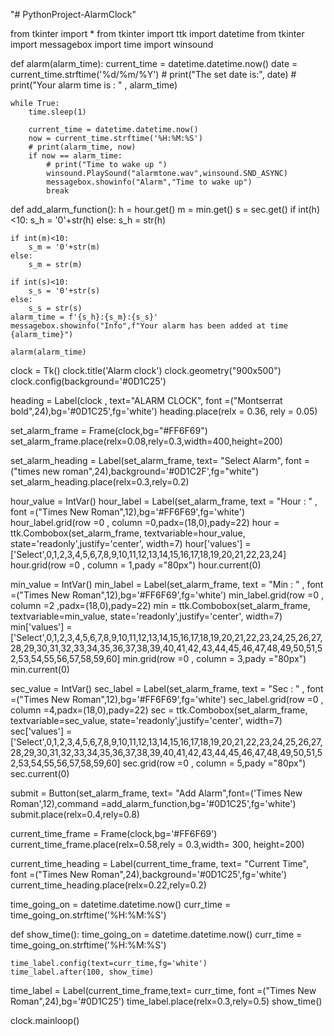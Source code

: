 "# PythonProject-AlarmClock" 

from tkinter import *
from tkinter import ttk
import datetime
from tkinter import messagebox
import time
import winsound

def alarm(alarm_time):
    current_time = datetime.datetime.now()
    date = current_time.strftime('%d/%m/%Y')
    # print("The set date is:", date)
    # print("Your alarm time is : " , alarm_time)

    while True:
        time.sleep(1)

        current_time = datetime.datetime.now()
        now = current_time.strftime('%H:%M:%S')
        # print(alarm_time, now)
        if now == alarm_time:
            # print("Time to wake up ")
            winsound.PlaySound("alarmtone.wav",winsound.SND_ASYNC)
            messagebox.showinfo("Alarm","Time to wake up")
            break

def add_alarm_function():
    h = hour.get()
    m = min.get()
    s = sec.get()
    if int(h)<10:
        s_h = '0'+str(h)
    else:
        s_h = str(h)

    if int(m)<10:
        s_m = '0'+str(m)
    else:
        s_m = str(m)

    if int(s)<10:
        s_s = '0'+str(s)
    else:
        s_s = str(s)
    alarm_time = f'{s_h}:{s_m}:{s_s}'
    messagebox.showinfo("Info",f"Your alarm has been added at time {alarm_time}")

    alarm(alarm_time)

clock = Tk()
clock.title('Alarm clock')
clock.geometry("900x500")
clock.config(background='#0D1C25')

heading = Label(clock , text="ALARM CLOCK", font =("Montserrat bold",24),bg='#0D1C25',fg='white')
heading.place(relx = 0.36, rely = 0.05)

set_alarm_frame = Frame(clock,bg="#FF6F69")
set_alarm_frame.place(relx=0.08,rely=0.3,width=400,height=200)

set_alarm_heading = Label(set_alarm_frame, text= "Select Alarm", font =("times new roman",24),background='#0D1C2F',fg="white")
set_alarm_heading.place(relx=0.3,rely=0.2)

hour_value = IntVar()
hour_label = Label(set_alarm_frame, text = "Hour : " , font =("Times New Roman",12),bg='#FF6F69',fg='white')
hour_label.grid(row =0 , column =0,padx=(18,0),pady=22)
hour = ttk.Combobox(set_alarm_frame, textvariable=hour_value, state='readonly',justify='center', width=7)
hour['values'] = ['Select',0,1,2,3,4,5,6,7,8,9,10,11,12,13,14,15,16,17,18,19,20,21,22,23,24]
hour.grid(row =0 , column = 1,pady ="80px")
hour.current(0)

min_value = IntVar()
min_label = Label(set_alarm_frame, text = "Min : " , font =("Times New Roman",12),bg='#FF6F69',fg='white')
min_label.grid(row =0 , column =2 ,padx=(18,0),pady=22)
min = ttk.Combobox(set_alarm_frame, textvariable=min_value, state='readonly',justify='center', width=7)
min['values'] = ['Select',0,1,2,3,4,5,6,7,8,9,10,11,12,13,14,15,16,17,18,19,20,21,22,23,24,25,26,27,28,29,30,31,32,33,34,35,36,37,38,39,40,41,42,43,44,45,46,47,48,49,50,51,52,53,54,55,56,57,58,59,60]
min.grid(row =0 , column = 3,pady ="80px")
min.current(0)


sec_value = IntVar()
sec_label = Label(set_alarm_frame, text = "Sec : " , font =("Times New Roman",12),bg='#FF6F69',fg='white')
sec_label.grid(row =0 , column =4,padx=(18,0),pady=22)
sec = ttk.Combobox(set_alarm_frame, textvariable=sec_value, state='readonly',justify='center', width=7)
sec['values'] = ['Select',0,1,2,3,4,5,6,7,8,9,10,11,12,13,14,15,16,17,18,19,20,21,22,23,24,25,26,27,28,29,30,31,32,33,34,35,36,37,38,39,40,41,42,43,44,45,46,47,48,49,50,51,52,53,54,55,56,57,58,59,60]
sec.grid(row =0 , column = 5,pady ="80px")
sec.current(0)


submit = Button(set_alarm_frame, text= "Add Alarm",font=('Times New Roman',12),command =add_alarm_function,bg='#0D1C25',fg='white')
submit.place(relx=0.4,rely=0.8)



current_time_frame  = Frame(clock,bg='#FF6F69')
current_time_frame.place(relx=0.58,rely = 0.3,width= 300, height=200)

current_time_heading = Label(current_time_frame, text= "Current Time", font =("Times New Roman",24),background='#0D1C25',fg='white')
current_time_heading.place(relx=0.22,rely=0.2)

time_going_on = datetime.datetime.now()
curr_time = time_going_on.strftime('%H:%M:%S')

def show_time():
    time_going_on = datetime.datetime.now()
    curr_time = time_going_on.strftime('%H:%M:%S')

    time_label.config(text=curr_time,fg='white')
    time_label.after(100, show_time)

time_label = Label(current_time_frame,text= curr_time, font =("Times New Roman",24),bg='#0D1C25')
time_label.place(relx=0.3,rely=0.5)
show_time()


clock.mainloop()
